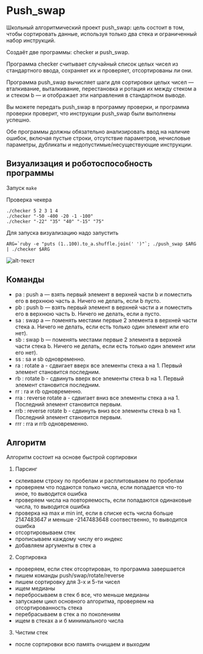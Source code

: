 # Push_swap
Школьный алгоритмический проект push_swap: цель состоит в том, чтобы сортировать данные, используя только два стека и ограниченный набор инструкций.

Создаёт две программы: checker и push_swap.

Программа checker считывает случайный список целых чисел из стандартного ввода, сохраняет их и проверяет, отсортированы ли они.

Программа push_swap вычисляет шаги для сортировки целых чисел — вталкивание, выталкивание, перестановка и ротация их между стеком a и стеком b — и отображает эти направления в стандартном выводе.

Вы можете передать push_swap в программу проверки, и программа проверки проверит, что инструкции push_swap были выполнены успешно.

Обе программы должны обязательно анализировать ввод на наличие ошибок, включая пустые строки, отсутствие параметров, нечисловые параметры, дубликаты и недопустимые/несуществующие инструкции.
## Визуализация и роботоспособность программы
Запуск ```make```

Проверка чекера
```
./checker 5 2 3 1 4
./checker "-50 -400 -20 -1 -100"
./checker "-22" "35" "40" "-15" "75"
```
  

Для запуска визуализацию надо запустить
```
ARG=`ruby -e "puts (1..100).to_a.shuffle.join(' ')"`; ./push_swap $ARG | ./checker $ARG
```
![alt-текст](https://user-images.githubusercontent.com/38796098/57738594-6b6ae500-76b0-11e9-9d29-0f59ee825e8e.gif)

## Команды
- pa : push a — взять первый элемент в верхней части b и поместить его в верхнюю часть a. Ничего не делать, если b пусто.
- pb : push b — взять первый элемент в верхней части a и поместить его в верхнюю часть b. Ничего не делать, если a пусто.
- sa : swap a — поменять местами первые 2 элемента в верхней части стека a. Ничего не делать, если есть только один элемент или его нет).
- sb : swap b — поменять местами первые 2 элемента в верхней части стека b. Ничего не делать, если есть только один элемент или его нет).
- ss : sa и sb одновременно.
- ra : rotate a - сдвигает вверх все элементы стека a на 1. Первый элемент становится последним.
- rb : rotate b - сдвинуть вверх все элементы стека b на 1. Первый элемент становится последним.
- rr : ra и rb одновременно.
- rra : reverse rotate a - сдвигает вниз все элементы стека a на 1. Последний элемент становится первым.
- rrb : reverse rotate b - сдвинуть вниз все элементы стека b на 1. Последний элемент становится первым.
- rrr : rra и rrb одновременно.

## Алгоритм
Алгоритм состоит на основе быстрой сортировки
1.	Парсинг
-	склеиваем строку по пробелам и расплитовываем по пробелам
-	проверяем что подаются только числа, если попадается что-то иное, то выводится ошибка
-	проверяем числа на повторяемость, если попадаются одинаковые числа, то выводится ошибка
-	проверка на max и min int, если в списке есть числа больше 2147483647 и меньше -2147483648 соотвественно, то выводится ошибка
-	отсортировываем стек
-	прописываем каждому числу его индекс
-	добавляем аргументы в стек а
2.	Сортировка
-	проверяем, если стек отсортирован, то программа завершается
-	пишем команды push/swap/rotate/reverse
- пишем сортировку для 3-х и 5-ти чисел
-	ищем медианы
-	перебросываем в стек б все, что меньше медианы
-	запускаем цикл основного алгоритма, проверяем на отсортированность стека
-	перебрасываем в стек а по поколениям
-	ищем в стеках a и б минимального числа
3.	Чистим стек
-	после сортировки всю память очищаем и выходим
